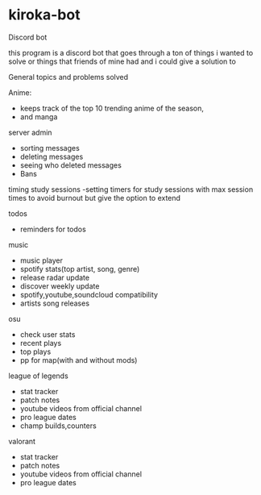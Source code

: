 # kiroka-bot
 Discord bot


this program is a discord bot that goes through a ton of things i wanted to solve or things that friends of mine had and i could give a solution to

General topics and problems solved

Anime:
- keeps track of the top 10 trending anime of the season,
- and manga

server admin
- sorting messages
- deleting messages
- seeing who deleted messages
- Bans 


timing study sessions
-setting timers for study sessions with max session times to avoid burnout but give the option to extend

todos
- reminders for todos

music
- music player
- spotify stats(top artist, song, genre)
- release radar update
- discover weekly update
- spotify,youtube,soundcloud compatibility
- artists song releases


osu
- check user stats
- recent plays
- top plays
- pp for map(with and without mods)


league of legends
- stat tracker
- patch notes
- youtube videos from official channel
- pro league dates
- champ builds,counters 


valorant
- stat tracker
- patch notes
- youtube videos from official channel
- pro league dates

